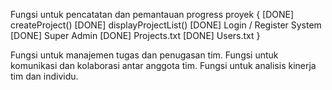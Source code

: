 Fungsi untuk pencatatan dan pemantauan progress proyek {
    [DONE] createProject() 
    [DONE] displayProjectList()
    [DONE] Login / Register System
    [DONE] Super Admin
    [DONE] Projects.txt
    [DONE] Users.txt
}

Fungsi untuk manajemen tugas dan penugasan tim.
Fungsi untuk komunikasi dan kolaborasi antar anggota tim.
Fungsi untuk analisis kinerja tim dan individu.